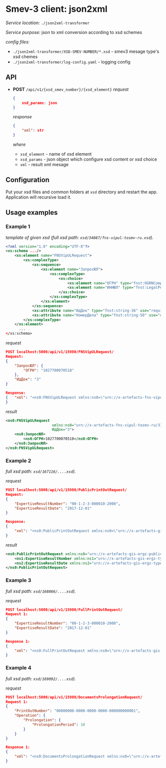 # Smev-3 client: json2xml

*Service location:* `./json2xml-transformer`

*Service purpose:* json to xml conversion according to xsd schemes

*config files:* 

- `./json2xml-transformer/XSD-SMEV-NUMBER/*.xsd` - smev3 mesage type's xsd chemes
- `./json2xml-transformer/log-config.yaml` - logging config

## API

- **POST** `/api/v1/{xsd_smev_number}/{xsd_element}`
  *request*

  ```json
  {
      xsd_params: json
  }
  ```

  *response*

  ```json
  {
      "xml": str
  }
  ```

  *where*

  - `xsd_element` - name of xsd element
  - `xsd_params` - json object which configure xsd content or xsd choice
  - `xml` - result xml mesage

## Configuration

Put your xsd files and common folders at `xsd` directory and restart the app. Application will recursive load it.

## Usage examples

### Example 1

*template of given xsd (full xsd path: `xsd/34087/fns-vipul-tosmv-ru.xsd`).*

```xml
<?xml version="1.0" encoding="UTF-8"?>
<xs:schema .../>
	<xs:element name="FNSVipULRequest">
		<xs:complexType>
			<xs:sequence>
				<xs:element name="ЗапросЮЛ">
					<xs:complexType>
						<xs:choice>
							<xs:element name="ОГРН" type="fnst:OGRNCompanyType"/>
							<xs:element name="ИННЮЛ" type="fnst:LegalPersonINNType"/>
						</xs:choice>
					</xs:complexType>
				</xs:element>
			</xs:sequence>
			<xs:attribute name="ИдДок" type="fnst:string-36" use="required"/>
			<xs:attribute name="НомерДела" type="fnst:string-50" use="optional"/>
		</xs:complexType>
	</xs:element>
      ...
</xs:schema>
```

*request*

```json
POST localhost:5000/api/v1/15980/FNSVipULRequest/
Request:
{
	"ЗапросЮЛ": {
		"ОГРН": "1027700070518"
	},
	"ИдДок": "3"
}

Response:
{	"xml": "<ns0:FNSVipULRequest xmlns:ns0=\"urn://x-artefacts-fns-vipul-tosmv-ru/311-14/4.0.6\" ИдДок=\"3\"><ns0:ЗапросЮЛ><ns0:ОГРН>1027700070518</ns0:ОГРН></ns0:ЗапросЮЛ></ns0:FNSVipULRequest>"
}
```

*result*

```xml
<ns0:FNSVipULRequest
     				 xmlns:ns0="urn://x-artefacts-fns-vipul-tosmv-ru/311-14/4.0.6"
                     ИдДок="3">
    <ns0:ЗапросЮЛ>
        <ns0:ОГРН>1027700070518</ns0:ОГРН>
    </ns0:ЗапросЮЛ>
</ns0:FNSVipULRequest>
```

### Example 2

*full xsd path: `xsd/167116/....xsd`).*

*request*

```json
POST localhost:5000/api/v1/15980/PublicPrintOutRequest/
Request:
{
	"ExpertiseResultNumber": "00-1-2-3-000010-2000",
	"ExpertiseResultDate": "2017-12-01"
}

Response:
{
    "xml": "<ns0:PublicPrintOutRequest xmlns:ns0=\"urn://x-artefacts-gis-ergz-public/2.0.0\"><ns1:ExpertiseResultNumber xmlns:ns1=\"urn://x-artefacts-gis-ergz-types/2.0.0\">00-1-2-3-000010-2000</ns1:ExpertiseResultNumber><ns2:ExpertiseResultDate xmlns:ns2=\"urn://x-artefacts-gis-ergz-types/2.0.0\">2017-12-01</ns2:ExpertiseResultDate></ns0:PublicPrintOutRequest>"
}
```

*result*

```xml
<ns0:PublicPrintOutRequest xmlns:ns0="urn://x-artefacts-gis-ergz-public/2.0.0" xmlns:egrzt="urn://x-artefacts-gis-ergz-types/2.0.0">
	<ns1:ExpertiseResultNumber xmlns:ns1="urn://x-artefacts-gis-ergz-types/2.0.0">00-1-2-3-000010-2000</ns1:ExpertiseResultNumber>
    <ns2:ExpertiseResultDate xmlns:ns2="urn://x-artefacts-gis-ergz-types/2.0.0">2017-12-01</ns2:ExpertiseResultDate>
</ns0:PublicPrintOutRequest>
```

### Example 3

*full xsd path: `xsd/168866/....xsd`).*

*request*

```json
POST localhost:5000/api/v1/15980/FullPrintOutRequest/
Request 1:
{
	"ExpertiseResultNumber": "00-1-2-3-000010-2000",
	"ExpertiseResultDate": "2017-12-01"
}

Response 1:
{
    "xml": "<ns0:FullPrintOutRequest xmlns:ns0=\"urn://x-artefacts-gis-ergz/2.0.0\"><ns1:ExpertiseResultNumber xmlns:ns1=\"urn://x-artefacts-gis-ergz-types/2.0.0\">00-1-2-3-000010-2000</ns1:ExpertiseResultNumber><ns2:ExpertiseResultDate xmlns:ns2=\"urn://x-artefacts-gis-ergz-types/2.0.0\">2017-12-01</ns2:ExpertiseResultDate></ns0:FullPrintOutRequest>"
}
```

### Example 4

*full xsd path: `xsd/169092/....xsd`).*

*request*

```json
POST localhost:5000/api/v1/15980/DocumentsProlongationRequest/
Request 1:
{
	"PrintOutNumber": "00000000-0000-0000-0000-000000000001",
	"Operation": {
		"Prolongation": {
			"ProlongationPeriod": 10
		}
	}
}

Response 1:
{
    "xml": "<ns0:DocumentsProlongationRequest xmlns:ns0=\"urn://x-artefacts-gis-ergz-documents-prolongation/2.0.0\"><ns1:PrintOutNumber xmlns:ns1=\"urn://x-artefacts-gis-ergz-types/2.0.0\">00000000-0000-0000-0000-000000000001</ns1:PrintOutNumber><ns0:Operation><ns0:Prolongation><ns0:ProlongationPeriod>10</ns0:ProlongationPeriod></ns0:Prolongation></ns0:Operation></ns0:DocumentsProlongationRequest>"
}
```